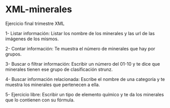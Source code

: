 # XML-minerales
Ejercicio final trimestre XML

1- Listar información: Listar los nombre de los minerales y las url de las imágenes de los mismos.

2- Contar información: Te muestra el número de minerales que hay por grupos.

3- Buscar o filtrar información: Escribir un número del 01-10 y te dice que minerales tienen ese grupo de clasificación strunz.

4- Buscar información relacionada: Escribe el nombre de una categoría y te muestra los minerales que pertenecen a ella.

5- Ejercicio libre: Escribir un tipo de elemento químico y te da los minerales que lo contienen con su fórmula.
